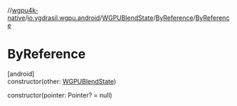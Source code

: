 //[wgpu4k-native](../../../../index.md)/[io.ygdrasil.wgpu.android](../../index.md)/[WGPUBlendState](../index.md)/[ByReference](index.md)/[ByReference](-by-reference.md)

# ByReference

[android]\
constructor(other: [WGPUBlendState](../index.md))

constructor(pointer: Pointer? = null)